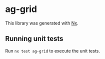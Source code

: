 # ag-grid

This library was generated with [Nx](https://nx.dev).

## Running unit tests

Run `nx test ag-grid` to execute the unit tests.
